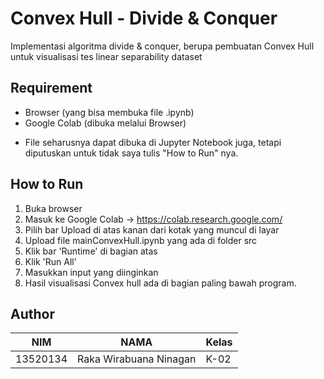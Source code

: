 # Convex Hull - Divide & Conquer

Implementasi algoritma divide & conquer, berupa 
pembuatan Convex Hull untuk visualisasi tes linear 
separability dataset

## Requirement
- Browser (yang bisa membuka file .ipynb)
- Google Colab (dibuka melalui Browser)

* File seharusnya dapat dibuka di Jupyter Notebook juga, tetapi diputuskan
untuk tidak saya tulis "How to Run" nya.

## How to Run
1. Buka browser
2. Masuk ke Google Colab -> https://colab.research.google.com/
3. Pilih bar Upload di atas kanan dari kotak yang muncul di layar
4. Upload file mainConvexHull.ipynb yang ada di folder src
5. Klik bar 'Runtime' di bagian atas
6. Klik 'Run All'
7. Masukkan input yang diinginkan
8. Hasil visualisasi Convex hull ada di bagian paling bawah program.

## Author
| NIM      | NAMA                        | Kelas |
|----------|-----------------------------|-------|
| 13520134 | Raka Wirabuana Ninagan      | K-02  |
